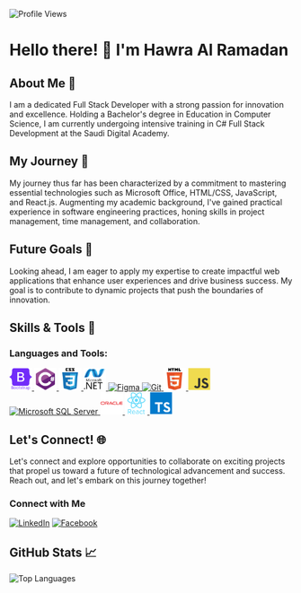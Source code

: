 <!-- Profile Views -->
<p align="left">
  <img src="https://komarev.com/ghpvc/?username=hawra-alramadan&label=Profile%20views&color=0e75b6&style=flat" alt="Profile Views" />
</p>

# Hello there! 👋 I'm Hawra Al Ramadan

## About Me 🚀


I am a dedicated Full Stack Developer with a strong passion for innovation and excellence. Holding a Bachelor's degree in Education in Computer Science, I am currently undergoing intensive training in C# Full Stack Development at the Saudi Digital Academy.

## My Journey 🌟

My journey thus far has been characterized by a commitment to mastering essential technologies such as Microsoft Office, HTML/CSS, JavaScript, and React.js. Augmenting my academic background, I've gained practical experience in software engineering practices, honing skills in project management, time management, and collaboration.

## Future Goals 🔮

Looking ahead, I am eager to apply my expertise to create impactful web applications that enhance user experiences and drive business success. My goal is to contribute to dynamic projects that push the boundaries of innovation.

## Skills & Tools 💼

<h3 align="left">Languages and Tools:</h3>
<p align="left">
  <a href="https://getbootstrap.com" target="_blank" rel="noreferrer">
    <img src="https://raw.githubusercontent.com/devicons/devicon/master/icons/bootstrap/bootstrap-plain-wordmark.svg" alt="Bootstrap" width="40" height="40"/>
  </a>
  <a href="https://www.w3schools.com/cs/" target="_blank" rel="noreferrer">
    <img src="https://raw.githubusercontent.com/devicons/devicon/master/icons/csharp/csharp-original.svg" alt="C#" width="40" height="40"/>
  </a>
  <a href="https://www.w3schools.com/css/" target="_blank" rel="noreferrer">
    <img src="https://raw.githubusercontent.com/devicons/devicon/master/icons/css3/css3-original-wordmark.svg" alt="CSS3" width="40" height="40"/>
  </a>
  <a href="https://dotnet.microsoft.com/" target="_blank" rel="noreferrer">
    <img src="https://raw.githubusercontent.com/devicons/devicon/master/icons/dot-net/dot-net-original-wordmark.svg" alt=".NET" width="40" height="40"/>
  </a>
  <a href="https://www.figma.com/" target="_blank" rel="noreferrer">
    <img src="https://www.vectorlogo.zone/logos/figma/figma-icon.svg" alt="Figma" width="40" height="40"/>
  </a>
  <a href="https://git-scm.com/" target="_blank" rel="noreferrer">
    <img src="https://www.vectorlogo.zone/logos/git-scm/git-scm-icon.svg" alt="Git" width="40" height="40"/>
  </a>
  <a href="https://www.w3.org/html/" target="_blank" rel="noreferrer">
    <img src="https://raw.githubusercontent.com/devicons/devicon/master/icons/html5/html5-original-wordmark.svg" alt="HTML5" width="40" height="40"/>
  </a>
  <a href="https://developer.mozilla.org/en-US/docs/Web/JavaScript" target="_blank" rel="noreferrer">
    <img src="https://raw.githubusercontent.com/devicons/devicon/master/icons/javascript/javascript-original.svg" alt="JavaScript" width="40" height="40"/>
  </a>
  <a href="https://www.microsoft.com/en-us/sql-server" target="_blank" rel="noreferrer">
    <img src="https://www.svgrepo.com/show/303229/microsoft-sql-server-logo.svg" alt="Microsoft SQL Server" width="40" height="40"/>
  </a>
  <a href="https://www.oracle.com/" target="_blank" rel="noreferrer">
    <img src="https://raw.githubusercontent.com/devicons/devicon/master/icons/oracle/oracle-original.svg" alt="Oracle" width="40" height="40"/>
  </a>
  <a href="https://reactjs.org/" target="_blank" rel="noreferrer">
    <img src="https://raw.githubusercontent.com/devicons/devicon/master/icons/react/react-original-wordmark.svg" alt="React" width="40" height="40"/>
  </a>
  <a href="https://www.typescriptlang.org/" target="_blank" rel="noreferrer">
    <img src="https://raw.githubusercontent.com/devicons/devicon/master/icons/typescript/typescript-original.svg" alt="TypeScript" width="40" height="40"/>
  </a>
  <!-- Add more icons here -->
</p>


## Let's Connect! 🌐

Let's connect and explore opportunities to collaborate on exciting projects that propel us toward a future of technological advancement and success. Reach out, and let's embark on this journey together!

### Connect with Me

[![LinkedIn](https://img.shields.io/badge/LinkedIn-hawra--alramadan-blue)](https://linkedin.com/in/hawra-alramadan)
[![Facebook](https://img.shields.io/badge/Facebook-hawra--alramadan-blue)](https://facebook.com/hawra-alramadan)

## GitHub Stats 📈

<!-- Top Languages with theme -->
<p align="left">
  <img src="https://github-readme-stats.vercel.app/api/top-langs?username=hawra-alramadan&show_icons=true&locale=en&layout=compact&theme=dark" alt="Top Languages" />
</p>

<!-- GitHub Stats with theme   <p align="right">
  <img src="https://github-readme-stats.vercel.app/api?username=hawra-alramadan&show_icons=true&locale=en&theme=dark" alt="GitHub Stats" />
</p> -->

